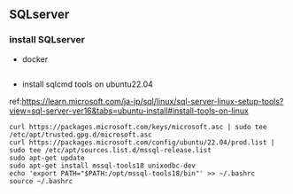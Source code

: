 ## SQLserver

### install SQLserver

- docker 
```

```

- install sqlcmd tools on ubuntu22.04

ref:https://learn.microsoft.com/ja-jp/sql/linux/sql-server-linux-setup-tools?view=sql-server-ver16&tabs=ubuntu-install#install-tools-on-linux

```
curl https://packages.microsoft.com/keys/microsoft.asc | sudo tee /etc/apt/trusted.gpg.d/microsoft.asc
curl https://packages.microsoft.com/config/ubuntu/22.04/prod.list | sudo tee /etc/apt/sources.list.d/mssql-release.list
sudo apt-get update
sudo apt-get install mssql-tools18 unixodbc-dev
echo 'export PATH="$PATH:/opt/mssql-tools18/bin"' >> ~/.bashrc
source ~/.bashrc
```
